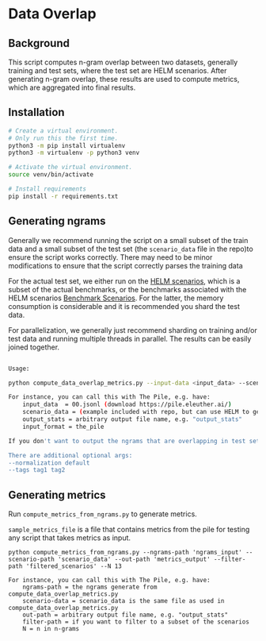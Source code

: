 # Data Overlap

## Background
This script computes n-gram overlap between two datasets, generally training and test sets, where the test set are HELM scenarios. After generating n-gram overlap, these results are used to compute metrics, which are aggregated into final results.


## Installation

```bash
# Create a virtual environment.
# Only run this the first time.
python3 -m pip install virtualenv
python3 -m virtualenv -p python3 venv

# Activate the virtual environment.
source venv/bin/activate

# Install requirements
pip install -r requirements.txt
```

## Generating ngrams

Generally we recommend running the script on a small subset of the train data and a small subset of the test set (the `scenario_data` file in the repo)to ensure the script works correctly. There may need to be minor modifications to ensure that the script correctly parses the training data

For the actual test set, we either run on the [HELM scenarios](https://worksheets.codalab.org/bundles/0x21612363f53c46db8c46795b0f4f17b4), which is a subset of the actual benchmarks, or the benchmarks associated with the HELM scenarios [Benchmark Scenarios](https://worksheets.codalab.org/bundles/0x7a683bf1c1ec43519c1b8b1466ff7bcf). For the latter, the memory consumption is considerable and it is recommended you shard the test data.

For parallelization, we generally just recommend sharding on training and/or test data and running multiple threads in parallel. The results can be easily joined together.

```bash

Usage:

python compute_data_overlap_metrics.py --input-data <input_data> --scenario-data <scenario_data> --output-stats <output_stats> --input-format <input_format>

For instance, you can call this with The Pile, e.g. have:
    input_data  = 00.jsonl (download https://pile.eleuther.ai/)
    scenario_data = (example included with repo, but can use HELM to generate)
    output_stats = arbitrary output file name, e.g. "output_stats"
    input_format = the_pile

If you don't want to output the ngrams that are overlapping in test set to a separate "{output_stats}_ngrams" file, you can pass --no-output-ngrams.

There are additional optional args:
--normalization default 
--tags tag1 tag2
```


## Generating metrics

Run `compute_metrics_from_ngrams.py` to generate metrics. 

`sample_metrics_file` is a file that contains metrics from the pile for testing any script that takes metrics as input.

```
python compute_metrics_from_ngrams.py --ngrams-path 'ngrams_input' --scenario-path 'scenario_data' --out-path 'metrics_output' --filter-path 'filtered_scenarios' --N 13    

For instance, you can call this with The Pile, e.g. have:
    ngrams-path = the ngrams generate from compute_data_overlap_metrics.py
    scenario-data = scenario_data is the same file as used in compute_data_overlap_metrics.py
    out-path = arbitrary output file name, e.g. "output_stats"
    filter-path = if you want to filter to a subset of the scenarios
    N = n in n-grams
```
